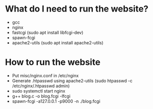 # What do I need to run the website?

* gcc
* nginx
* fastcgi (sudo apt install libfcgi-dev)
* spawn-fcgi
* apache2-utils (sudo apt install apache2-utils)

# How to run the website

* Put misc/nginx.conf in /etc/nginx
* Generate .htpasswd using apache2-utils (sudo htpasswd -c /etc/nginx/.htpasswd admin)
* sudo systemctl start nginx
* g++ blog.c -o blog.fcgi -lfcgi
* spawn-fcgi -a127.0.0.1 -p9000 -n ./blog.fcgi